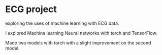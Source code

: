 # ECG project
 
exploring the uses of machine learning with ECG data.

I explored Machine learning Neural networks with torch and TensorFlow.

Made two models with torch with a slight improvement on the second model.
